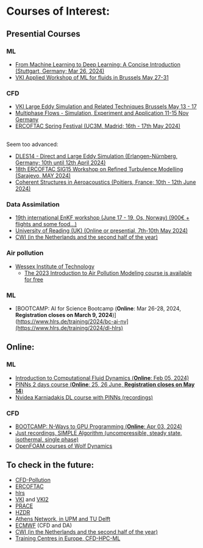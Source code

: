 # Courses of Interest:

## Presential Courses

### ML
- [From Machine Learning to Deep Learning: A Concise Introduction (Stuttgart, Germany; Mar 26, 2024)](https://www.hlrs.de/training/2024/dl-hlrs)
- [VKI Applied Workshop of ML for fluids in Brussels May 27-31](https://www.vki.ac.be/index.php/events-ls/events/eventdetail/568/-/hands-on-machine-learning-for-fluid-dynamics-2024)
### CFD
- [VKI Large Eddy Simulation and Related Techniques Brussels May 13 - 17](https://www.vki.ac.be/index.php/events-ls/events/eventdetail/566/-/lecture-series-large-eddy-simulation-and-related-techniques)
- [Multiphase Flows - Simulation, Experiment and Application 11-15 Nov Germany](https://www.hzdr.de/db/Cms?pOid=70003&pNid=1296)
- [ERCOFTAC Spring Festival (UC3M, Madrid; 16th - 17th May 2024)](https://www.ercoftac.org/events/ercoftac-spring-festival-2024/)

\
Seem too advanced:  
- [DLES14 - Direct and Large Eddy Simulation (Erlangen-Nürnberg, Germany; 10th until 12th April 2024)](https://dles.ercoftac.org/dles/)
- [18th ERCOFTAC SIG15 Workshop on Refined Turbulence Modelling (Sarajevo, MAY 2024)](https://www.ercoftac.org/events/18th-ercoftac-sig15-workshop-on-refined-turbulence-modelling/)
- [Coherent Structures in Aeroacoustics (Poitiers, France; 10th - 12th June 2024)](https://www.ercoftac.org/events/coherent-structures-in-aeroacoustics/)
### Data Assimilation
- [19th international EnKF workshop (June 17 - 19, Os, Norway) (900€ + flights and some food...)](https://www.data-assimilation.no/workshops/EnKF-WS-2024)
- [University of Reading (UK) (Online or presential, 7th-10th May 2024)](https://research.reading.ac.uk/met-darc/training/training-courses/)
- [CWI (in the Netherlands and the second half of the year)](https://www.cwi.nl/en/education/semester-programmes/cwi-research-semester-programs/uncertainty-quantification-for-high-dimensional-problems/)
### Air pollution
- [Wessex Institute of Technology](https://www.wessex.ac.uk/courses)
  - [The 2023 Introduction to Air Pollution Modeling course is available for free](https://www.youtube.com/playlist?list=PLjkwSa84fW39meGVD6kl4GGgD1XgVRLb1)

### ML
- [BOOTCAMP: AI for Science Bootcamp (**Online**: Mar 26-28, 2024, **Registration closes on March 9, 2024**)](https://www.hlrs.de/training/2024/bc-ai-nv](https://www.hlrs.de/training/2024/dl-hlrs)

## Online:
### ML
- [Introduction to Computational Fluid Dynamics (**Online**: Feb 05, 2024)](https://www.hlrs.de/training/2024/CFD-ZIH)
- [PINNs 2 days course (**Online**: 25, 26 June, **Registration closes on May 14**)](https://www.hlrs.de/training/2024/bc-ai-nv)
- [Nvidea Karniadakis DL course with PINNs (recordings)](https://www.nvidia.com/en-us/on-demand/playlist/playList-4ed5aea1-577e-4583-8895-ab704298765e/)
### CFD
- [BOOTCAMP: N-Ways to GPU Programming (**Online**: Apr 03, 2024)](https://www.hlrs.de/training/2024/bc-gpu-nv)
- [Just recordings, SIMPLE Algorithm (uncompressible, steady state, isothermal, single phase)](https://dr-aidan-wimshurst-s-school.teachable.com/p/the-simple-algorithm)
- [OpenFOAM courses of Wolf Dynamics](http://www.wolfdynamics.com/tutorials.html?id=187)

## To check in the future:
- [CFD-Pollution](https://www.hzdr.de/db/Cms?pNid=1296)
- [ERCOFTAC](https://www.ercoftac.org/events/)
- [hlrs](https://www.hlrs.de/training/english)
- [VKI](https://www.vki.ac.be/index.php/events-ls/events/eventsbyyear/2024/-) and [VKI2](https://www.vki.ac.be/index.php/events-ls)
- [PRACE](https://events.prace-ri.eu/category/1/)
- [HZDR](https://www.hzdr.de/db/Cms?pNid=1296)
- [Athens Network, in UPM and TU Delft](https://register.athensnetwork.eu/courses)
- [ECMWF](https://events.ecmwf.int/category/1/) (CFD and DA)
- [CWI (in the Netherlands and the second half of the year)](https://www.cwi.nl/en/education/semester-programmes/cwi-research-semester-programs/uncertainty-quantification-for-high-dimensional-problems/)
- [Training Centres in Europe, CFD-HPC-ML](https://prace-ri.eu/training-support/training/)
